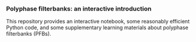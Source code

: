 ### Polyphase filterbanks: an interactive introduction

This repository provides an interactive notebook, some reasonably efficient Python code, and some supplementary learning materials 
 about polyphase filterbanks (PFBs).
 
 
